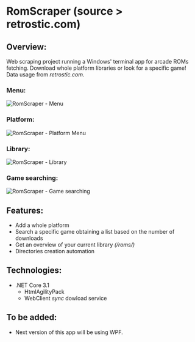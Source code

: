# RomScraper (source > retrostic.com)
## Overview:
Web scraping project running a Windows' terminal app for arcade ROMs fetching. 
Download whole platform libraries or look for a specific game!
Data usage from *retrostic.com*.

### Menu:
![RomScraper - Menu](https://github.com/TonyOcnos/romscraper-retrostic.com-/blob/master/sources/MenuScreenshot.png "RomScraper - Menu")
### Platform:
![RomScraper - Platform Menu](https://github.com/TonyOcnos/romscraper-retrostic.com-/blob/master/sources/PlatformMenuScreenshot.png "RomScraper - Platform Menu")
### Library:
![RomScraper - Library](https://github.com/TonyOcnos/romscraper-retrostic.com-/blob/master/sources/LibraryScreenshot.png "RomScraper - Library")
### Game searching:
![RomScraper - Game searching](https://github.com/TonyOcnos/romscraper-retrostic.com-/blob/master/sources/GameSearchScreenshot.png "RomScraper - Game searching")

## Features:
* Add a whole platform
* Search a specific game obtaining a list based on the number of downloads
* Get an overview of your current library *(/roms/)*
* Directories creation automation

## Technologies:
* .NET Core 3.1
  * HtmlAgilityPack
  * WebClient *sync* dowload service

## To be added:
* Next version of this app will be using WPF.
